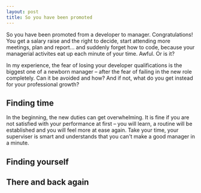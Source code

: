 ```yaml
---
layout: post
title: So you have been promoted
---
```


So you have been promoted from a developer to manager. Congratulations! You get a salary raise and the right to decide, start attending more meetings, plan and report... and suddenly forget how to code, because your managerial activites eat up each minute of your time. Awful. Or is it?

In my experience, the fear of losing your developer qualifications is the biggest one of a newborn manager – after the fear of failing in the new role completely. Can it be avoided and how? And if not, what do you get instead for your professional growth?

Finding time
---
In the beginning, the new duties can get overwhelming. It is fine if you are not satisfied with your performance at first – you will learn, a routine will be established and you will feel more at ease again. Take your time, your superviser is smart and understands that you can't make a good manager in a minute.


Finding yourself
---

There and back again
---


